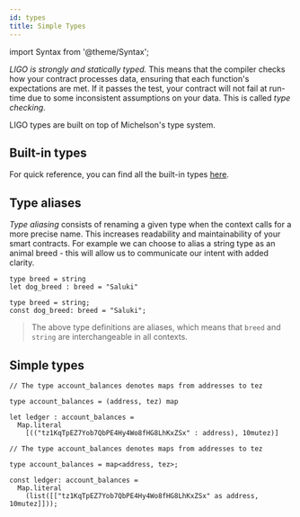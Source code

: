 ```yaml
---
id: types
title: Simple Types
---
```


import Syntax from '@theme/Syntax';

*LIGO is strongly and statically typed.* This means that the compiler
checks how your contract processes data, ensuring that each function's
expectations are met. If it passes the test, your contract will not fail at
run-time due to some inconsistent assumptions on your data. This is
called *type checking*.

LIGO types are built on top of Michelson's type system.

## Built-in types

For quick reference, you can find all the built-in types [here](https://gitlab.com/ligolang/ligo/-/blob/dev/src/main/build/ligo_lib/std_lib.mligo#L1-33).

## Type aliases

*Type aliasing* consists of renaming a given type when the context
calls for a more precise name. This increases readability and
maintainability of your smart contracts. For example we can choose to
alias a string type as an animal breed - this will allow us to
communicate our intent with added clarity.

<Syntax syntax="cameligo">

```cameligo group=a
type breed = string
let dog_breed : breed = "Saluki"
```

</Syntax>

<Syntax syntax="jsligo">

```jsligo group=a
type breed = string;
const dog_breed: breed = "Saluki";
```

</Syntax>


> The above type definitions are aliases, which means that `breed` and
> `string` are interchangeable in all contexts.

## Simple types

<Syntax syntax="cameligo">

```cameligo group=b
// The type account_balances denotes maps from addresses to tez

type account_balances = (address, tez) map

let ledger : account_balances =
  Map.literal
    [(("tz1KqTpEZ7Yob7QbPE4Hy4Wo8fHG8LhKxZSx" : address), 10mutez)]
```

</Syntax>

<Syntax syntax="jsligo">

```jsligo group=b
// The type account_balances denotes maps from addresses to tez

type account_balances = map<address, tez>;

const ledger: account_balances =
  Map.literal
    (list([["tz1KqTpEZ7Yob7QbPE4Hy4Wo8fHG8LhKxZSx" as address, 10mutez]]));
```

</Syntax>

<!-- updated use of entry -->